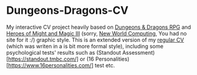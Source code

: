 # Dungeons-Dragons-CV

My interactive CV project heavily based on [Dungeons & Dragons RPG](http://dnd.wizards.com/) and [Heroes of Might and Magic III](https://www.ubisoft.com/pl-pl/game/heroes-of-might-and-magic-3-hd/) (sorry, [New World Computing](https://en.wikipedia.org/wiki/New_World_Computing), You had no site for it :/) graphic style. This is an extended version of my [regular CV]() (which was writen in a is bit more formal style), including some psychological tests' results such as (Standout Assessment)[https://standout.tmbc.com/] or (16 Personalities)[https://www.16personalities.com/] test etc.
